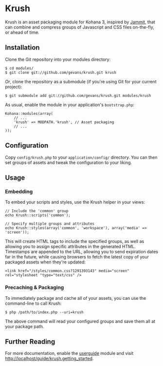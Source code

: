 # Krush

Krush is an asset packaging module for Kohana 3, inspired by
[Jammit](https://github.com/documentcloud/jammit/ "documentcloud's Jammit"), that can
combine and compress groups of Javascript and CSS files on-the-fly, or ahead of time.

## Installation

Clone the Git repository into your modules directory:

    $ cd modules/
    $ git clone git://github.com/gevans/krush.git krush

*Or*, clone the repository as a submodule (if you're using Git for your current project):

    $ git submodule add git://github.com/gevans/krush.git modules/krush

As usual, enable the module in your application's `bootstrap.php`:

    Kohana::modules(array(
        // ...
        'krush' => MODPATH.'krush', // Asset packaging
        // ...
    ));


## Configuration

Copy `config/krush.php` to your `application/config/` directory. You can then set
groups of assets and tweak the configuration to your liking.

## Usage

### Embedding

To embed your scripts and styles, use the Krush helper in your views:

    // Include the 'common' group
    echo Krush::scripts('common');

    // Specify multiple groups and attributes
    echo Krush::styles(array('common', 'workspace'), array('media' => 'screen'));

This will create HTML tags to include the specified groups, as well as allowing you to
assign specific attributes in the generated HTML. Timestamps are appended to the URL,
allowing you to send expiration dates far in the future, while causing browsers to fetch
the latest copy of your packaged assets when they're updated:

    <link href="/styles/common.css?1291393143" media="screen" rel="stylesheet "type="text/css" />

### Precaching & Packaging

To immediately package and cache all of your assets, you can use the command-line to
call Krush:

    $ php /path/to/index.php --uri=krush

The above command will read your configured groups and save them all at your package
path.

## Further Reading

For more documentation, enable the [userguide](https://github.com/kohana/userguide/)
module and visit [http://localhost/guide/krush.getting_started](http://localhost/guide/krush.getting_started).
